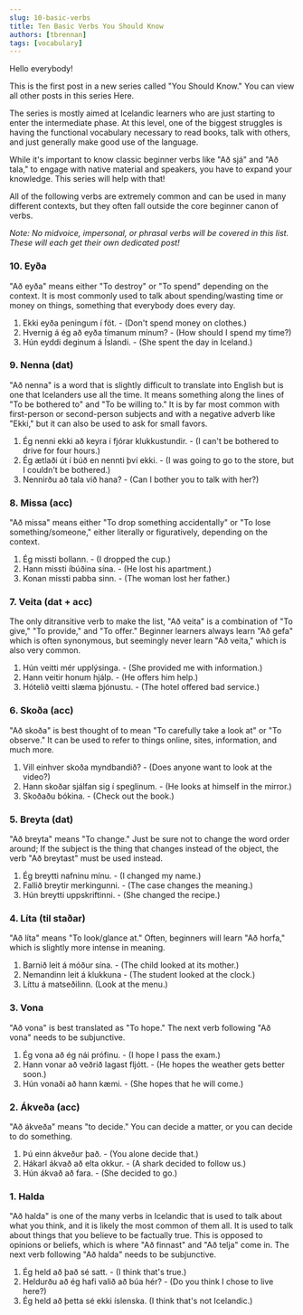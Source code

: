 ```yaml
---
slug: 10-basic-verbs
title: Ten Basic Verbs You Should Know
authors: [tbrennan]
tags: [vocabulary]
---
```


Hello everybody!

This is the first post in a new series called "You Should Know." You can view all other posts in this series Here.

The series is mostly aimed at Icelandic learners who are just starting to enter the intermediate phase. At this level, one of the biggest struggles is having the functional vocabulary necessary to read books, talk with others, and just generally make good use of the language.

While it's important to know classic beginner verbs like "Að sjá" and "Að tala," to engage with native material and speakers, you have to expand your knowledge. This series will help with that!

All of the following verbs are extremely common and can be used in many different contexts, but they often fall outside the core beginner canon of verbs.

*Note: No midvoice, impersonal, or phrasal verbs will be covered in this list. These will each get their own dedicated post!*

<!-- truncate -->

### 10. Eyða

"Að eyða" means either "To destroy" or "To spend" depending on the context. It is most commonly used to talk about spending/wasting time or money on things, something that everybody does every day.

1. Ekki eyða peningum í föt. - (Don't spend money on clothes.)
2. Hvernig á ég að eyða tímanum mínum? - (How should I spend my time?)
3. Hún eyddi deginum á Íslandi. - (She spent the day in Iceland.)

### 9. Nenna (dat)

"Að nenna" is a word that is slightly difficult to translate into English but is one that Icelanders use all the time. It means something along the lines of "To be bothered to" and "To be willing to." It is by far most common with first-person or second-person subjects and with a negative adverb like "Ekki," but it can also be used to ask for small favors.

1. Ég nenni ekki að keyra í fjórar klukkustundir. - (I can't be bothered to drive for four hours.)
2. Ég ætlaði út í búð en nennti því ekki. - (I was going to go to the store, but I couldn't be bothered.)
3. Nennirðu að tala við hana? - (Can I bother you to talk with her?)

### 8. Missa (acc)

"Að missa" means either "To drop something accidentally" or "To lose something/someone," either literally or figuratively, depending on the context.

1. Ég missti bollann. - (I dropped the cup.)
2. Hann missti íbúðina sína. - (He lost his apartment.)
3. Konan missti pabba sinn. - (The woman lost her father.)

### 7. Veita (dat + acc)

The only ditransitive verb to make the list, "Að veita" is a combination of "To give," "To provide," and "To offer." Beginner learners always learn "Að gefa" which is often synonymous, but seemingly never learn "Að veita," which is also very common.

1. Hún veitti mér upplýsinga. - (She provided me with information.)
2. Hann veitir honum hjálp. - (He offers him help.)
3. Hótelið veitti slæma þjónustu. - (The hotel offered bad service.)

### 6. Skoða (acc)

"Að skoða" is best thought of to mean "To carefully take a look at" or "To observe." It can be used to refer to things online, sites, information, and much more.

1. Vill einhver skoða myndbandið? - (Does anyone want to look at the video?)
2. Hann skoðar sjálfan sig í speglinum. - (He looks at himself in the mirror.)
3. Skoðaðu bókina. - (Check out the book.)

### 5. Breyta (dat)

"Að breyta" means "To change." Just be sure not to change the word order around; If the subject is the thing that changes instead of the object, the verb "Að breytast" must be used instead.

1. Ég breytti nafninu mínu. - (I changed my name.)
2. Fallið breytir merkingunni. - (The case changes the meaning.)
3. Hún breytti uppskriftinni. - (She changed the recipe.)

### 4. Líta (til staðar)

"Að líta" means "To look/glance at." Often, beginners will learn "Að horfa," which is slightly more intense in meaning.

1. Barnið leit á móður sína. - (The child looked at its mother.)
2. Nemandinn leit á klukkuna - (The student looked at the clock.)
3. Líttu á matseðilinn. (Look at the menu.)

### 3. Vona

"Að vona" is best translated as "To hope." The next verb following "Að vona" needs to be subjunctive.

1. Ég vona að ég nái prófinu. - (I hope I pass the exam.)
2. Hann vonar að veðrið lagast fljótt. - (He hopes the weather gets better soon.)
3. Hún vonaði að hann kæmi. - (She hopes that he will come.)

### 2. Ákveða (acc)

"Að ákveða" means "to decide." You can decide a matter, or you can decide to do something.

1. Þú einn ákveður það. - (You alone decide that.)
2. Hákarl ákvað að elta okkur. - (A shark decided to follow us.)
3. Hún ákvað að fara. - (She decided to go.)

### 1. Halda

"Að halda" is one of the many verbs in Icelandic that is used to talk about what you think, and it is likely the most common of them all. It is used to talk about things that you believe to be factually true. This is opposed to opinions or beliefs, which is where "Að finnast" and "Að telja" come in. The next verb following "Að halda" needs to be subjunctive.

1. Ég held að það sé satt. - (I think that's true.)
2. Heldurðu að ég hafi valið að búa hér? - (Do you think I chose to live here?)
3. Ég held að þetta sé ekki íslenska. (I think that's not Icelandic.)

